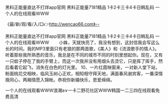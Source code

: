 黑料正能量直达不打烊app官网
黑料正能量7181精品
1卡2卡三卡4卡日韩乱码
一个人的在线观看WWW


《最/新/观/看/入/口👉http://wencao66.com》--

黑料正能量直达不打烊app官网
黑料正能量7181精品
1卡2卡三卡4卡日韩乱码
一个人的在线观看WWW
　　小姝，天就快亮了，我没有想到，这封信我会写这么长的时间。我的MP3里面只有老狼的那两首歌，《美人》和《流浪歌手的情人》。听着那些我所熟悉的音乐，我总是在不同的城市不同的时刻里想起你。现在，又有一只蚊子停在了我的手臂上，而这一次我并没有用烟头去烫它，只是挥了挥手，然后看着它起飞，消失在白色的灯光里。
	10、一片红霞映窗来，一对新人堂下站，粉面桃花交相映，临风玉树心正欢，相知相守拜天地，满面春风谢宾客，一番深情挽同心，两厢情愿入锦帐。恭祝你新婚快乐，恩爱绵绵。





一个人的在线观看WWW浪潮a∨一卡二野花社区WWW韩国一二三四在线观看免费高清
